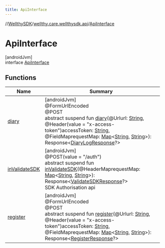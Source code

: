 ```yaml
---
title: ApiInterface
---
```

//[WellthySDK](../../../index.html)/[wellthy.care.wellthysdk.api](../index.html)/[ApiInterface](index.html)



# ApiInterface



[androidJvm]\
interface [ApiInterface](index.html)



## Functions


| Name | Summary |
|---|---|
| [diary](diary.html) | [androidJvm]<br>@FormUrlEncoded<br>@POST<br>abstract suspend fun [diary](diary.html)(@Urlurl: [String](https://kotlinlang.org/api/latest/jvm/stdlib/kotlin/-string/index.html), @Header(value = "x-access-token")accessToken: [String](https://kotlinlang.org/api/latest/jvm/stdlib/kotlin/-string/index.html), @FieldMaprequestMap: [Map](https://kotlinlang.org/api/latest/jvm/stdlib/kotlin.collections/-map/index.html)&lt;[String](https://kotlinlang.org/api/latest/jvm/stdlib/kotlin/-string/index.html), [String](https://kotlinlang.org/api/latest/jvm/stdlib/kotlin/-string/index.html)&gt;): Response&lt;[DiaryLogResponse](../../wellthy.care.wellthysdk.data.diary/-diary-log-response/index.html)?&gt; |
| [inValidateSDK](in-validate-s-d-k.html) | [androidJvm]<br>@POST(value = "/auth")<br>abstract suspend fun [inValidateSDK](in-validate-s-d-k.html)(@HeaderMaprequestMap: [Map](https://kotlinlang.org/api/latest/jvm/stdlib/kotlin.collections/-map/index.html)&lt;[String](https://kotlinlang.org/api/latest/jvm/stdlib/kotlin/-string/index.html), [String](https://kotlinlang.org/api/latest/jvm/stdlib/kotlin/-string/index.html)&gt;): Response&lt;[ValidateSDKResponse](../../wellthy.care.wellthysdk.data.onboarding/-validate-s-d-k-response/index.html)?&gt;<br>SDK Authorisation api |
| [register](register.html) | [androidJvm]<br>@FormUrlEncoded<br>@POST<br>abstract suspend fun [register](register.html)(@Urlurl: [String](https://kotlinlang.org/api/latest/jvm/stdlib/kotlin/-string/index.html), @Header(value = "x-access-token")accessToken: [String](https://kotlinlang.org/api/latest/jvm/stdlib/kotlin/-string/index.html), @FieldMaprequestMap: [Map](https://kotlinlang.org/api/latest/jvm/stdlib/kotlin.collections/-map/index.html)&lt;[String](https://kotlinlang.org/api/latest/jvm/stdlib/kotlin/-string/index.html), [String](https://kotlinlang.org/api/latest/jvm/stdlib/kotlin/-string/index.html)&gt;): Response&lt;[RegisterResponse](../../wellthy.care.wellthysdk.data.onboarding/-register-response/index.html)?&gt; |

